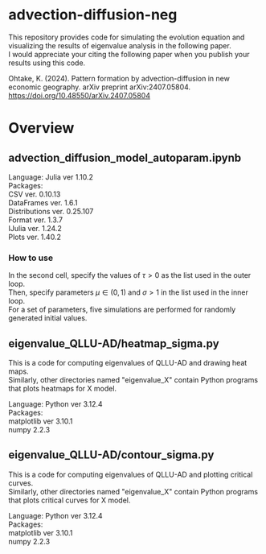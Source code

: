 # advection-diffusion-neg

This repository provides code for simulating the evolution equation and visualizing the results of eigenvalue analysis in the following paper.  
I would appreciate your citing the following paper when you publish your results using this code.

Ohtake, K. (2024). Pattern formation by advection-diffusion in new economic geography. arXiv preprint arXiv:2407.05804.  
<a href="https://doi.org/10.48550/arXiv.2407.05804" target="_blank" rel="noopener noreferrer">https://doi.org/10.48550/arXiv.2407.05804</a>

# Overview

## advection_diffusion_model_autoparam.ipynb
Language: 
Julia ver 1.10.2  
Packages:  
CSV ver. 0.10.13  
DataFrames ver. 1.6.1  
Distributions ver. 0.25.107  
Format ver. 1.3.7  
IJulia ver. 1.24.2  
Plots ver. 1.40.2  

### How to use

In the second cell, specify the values of $\tau>0$ as the list used in the outer loop.  
Then, specify parameters $\mu\in(0,1)$ and $\sigma>1$ in the list used in the inner loop.  
For a set of parameters, five simulations are performed for randomly generated initial values.  

## eigenvalue_QLLU-AD/heatmap_sigma.py
This is a code for computing eigenvalues of QLLU-AD and drawing heat maps.  
Similarly, other directories named "eigenvalue_X" contain Python programs that plots heatmaps for X model.

Language: Python ver 3.12.4  
Packages:  
matplotlib ver 3.10.1  
numpy 2.2.3  

## eigenvalue_QLLU-AD/contour_sigma.py

This is a code for computing eigenvalues of QLLU-AD and plotting critical curves.  
Similarly, other directories named "eigenvalue_X" contain Python programs that plots critical curves for X model.

Language: Python ver 3.12.4  
Packages:  
matplotlib ver 3.10.1  
numpy 2.2.3
